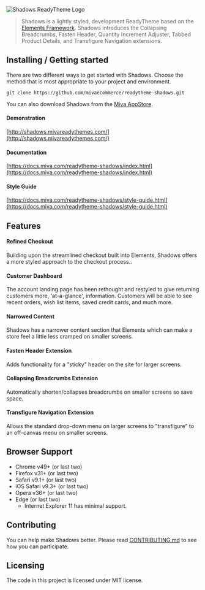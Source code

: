 ![Shadows ReadyTheme Logo](https://raw.githubusercontent.com/mivaecommerce/readytheme-shadows/master/logo.png?sanitize=true)

> Shadows is a lightly styled, development ReadyTheme based on the [Elements Framework](https://apps.miva.com/elements-framework.html).  Shadows introduces the Collapsing Breadcrumbs, Fasten Header, Quantity Increment Adjuster, Tabbed Product Details, and Transfigure Navigation extensions.

## Installing / Getting started

There are two different ways to get started with Shadows. Choose the method that is most appropriate to your project and environment.

```shell
git clone https://github.com/mivaecommerce/readytheme-shadows.git
```

You can also download Shadows from the [Miva AppStore](https://apps.miva.com/shadows-readytheme.html).

#### Demonstration
[http://shadows.mivareadythemes.com/](http://shadows.mivareadythemes.com/)

#### Documentation
[https://docs.miva.com/readytheme-shadows/index.html](https://docs.miva.com/readytheme-shadows/index.html)

#### Style Guide
[https://docs.miva.com/readytheme-shadows/style-guide.html](https://docs.miva.com/readytheme-shadows/style-guide.html)

## Features

#### Refined Checkout

Building upon the streamlined checkout built into Elements, Shadows offers 
a more styled approach to the checkout process..

#### Customer Dashboard

The account landing page has been rethought and restyled to give returning 
customers more, 'at-a-glance', information. Customers will be able to see 
recent orders, wish list items, saved credit cards, and much more.

#### Narrowed Content

Shadows has a narrower content section that Elements which can make a store feel 
a little less cramped on smaller screens.

#### Fasten Header Extension

Adds functionality for a "sticky" header on the site for larger screens.

#### Collapsing Breadcrumbs Extension

Automatically shorten/collapses breadcrumbs on smaller screens so save space.

#### Transfigure Navigation Extension

Allows the standard drop-down menu on larger screens to "transfigure" to an 
off-canvas menu on smaller screens.

## Browser Support

- Chrome v49+ (or last two)
- Firefox v31+ (or last two)
- Safari v9.1+ (or last two)
- iOS Safari v9.3+ (or last two)
- Opera v36+ (or last two)
- Edge (or last two)
	- Internet Explorer 11 has minimal support.

## Contributing

You can help make Shadows better. Please read [CONTRIBUTING.md](https://github.com/mivaecommerce/readytheme-shadows/blob/master/docs/CONTRIBUTING.md) to see how you can participate.

## Licensing

The code in this project is licensed under MIT license.

